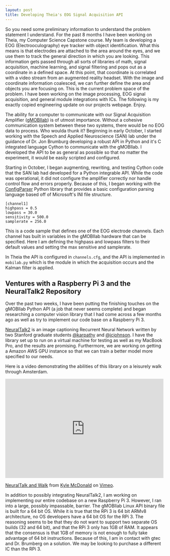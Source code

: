 ```yaml
---
layout: post
title: Developing Theia's EOG Signal Acquisition API
---
```


So you need some preliminary information to understand the problem statement I understand. For the past 8 months I have been working on Theia, my Computer Science Capstone course. My team is developing a EOG (Electrooculography) eye tracker with object identification. What this means is that electrodes are attached to the area around the eyes, and we use them to track the general direction in which you are looking. This information gets passed through all sorts of libraries of math, signal acquisition, machine learning, and signal filtering and pops out as a coordinate in a defined space. At this point, that coordinate is correlated with a video stream from an augmented reality headset. With the image and coordinate information coalesced, we can further define the area and objects you are focusing on. This is the current problem space of the problem. I have been working on the image processing, EOG signal acquisition, and general module integrations with ICs. The following is my exactly copied engineering update on our projects webpage. Enjoy.

The ability for a computer to communicate with our Signal Acquisition Amplifier ([gMOBIlab](http://www.gtec.at/Products/Hardware-and-Accessories/g.MOBIlab-Specs-Features)) is of utmost importance. Without a cohesive communication system between these two systems, there would be no EOG data to process. Who woulda thunk it? Beginning in early October, I started working with the Speech and Applied Neuroscience (SAN) lab under the guidance of Dr. Jon Brumburg developing a robust API in Python and it's C integrated language Cython to communicate with the gMOBIlab. I developed the API to be as general as possible so that no matter the experiment, it would be easily scripted and configured.

Starting in October, I began augmenting, rewriting, and testing Cython code that the SAN lab had developed for a Python integrable API. While the code was operational, it did not configure the amplifier correctly nor handle control flow and errors properly. Because of this, I began working with the [ConfigParser](https://docs.python.org/2/library/configparser.html) Python library that provides a basic configuration parsing language based off of Microsoft's INI file structure.
<pre><code>[channel1]
highpass = 0.5
lowpass = 30.0
sensitivity = 500.0
samplerate = 256.0
</code></pre>
This is a code sample that defines one of the EOG electrode channels. Each channel has built in variables in the gMOBIlab hardware that can be specified. Here I am defining the highpass and lowpass filters to their default values and setting the max sensitive and samplerate.

In Theia the API is configured in <code>channels.cfg</code>, and the API is implemented in <code>mobilab.py</code> which is the module in which the acquisition occurs and the Kalman filter is applied.

## Ventures with a Raspberry Pi 3 and the NeuralTalk2 Repository ##

Over the past two weeks, I have been putting the finishing touches on the gMOBIlab Python API (a job that never seems complete) and began researching a computer vision library that I had come across a few months ago as well as try to implement our code base on a Raspberry Pi 3.

[NeuralTalk2](https://github.com/karpathy/neuraltalk2) is an image captioning Recurrent Neural Network written by two Stanford graduate students [@karpathy](https://github.com/karpathy) and [@jcjohnson](https://github.com/jcjohnson). I have the library set up to run on a virtual machine for testing as well as my MacBook Pro, and the results are promising. Furthermore, we are working on getting a Amazon AWS GPU instance so that we can train a better model more specified to our needs.

Here is a video demonstrating the abilities of this library on a leisurely walk through Amsterdam.

   <iframe src="https://player.vimeo.com/video/146492001" width="500" height="313" frameborder="0" webkitallowfullscreen mozallowfullscreen allowfullscreen></iframe>
   <p><a href="https://vimeo.com/146492001">NeuralTalk and Walk</a> from <a href="https://vimeo.com/kylemcdonald">Kyle McDonald</a> on <a href="https://vimeo.com">Vimeo</a>.

In addition to possibly integrating NeuralTalk2, I am working on implementing our entire codebase on a new Raspberry Pi 3. However, I ran into a large, possibly impassable, barrier. The gMOBIlab Linux API binary file is built for a 64 bit OS. While it is true that the RPi 3 is 64 bit ARMv8 architecture, no OS developers have a 64 bit OS for the RPi 3. The reasoning seems to be that they do not want to support two separate OS builds (32 and 64 bit), and that the RPi 3 only has 1GB of RAM. It appears that the consensus is that 1GB of memory is not enough to fully take advantage of 64 bit instructions. Because of this, I am in contact with gtec and Dr. Brumberg on a solution. We may be looking to purchase a different IC than the RPi 3.
